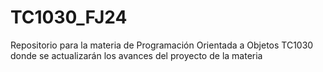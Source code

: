 # TC1030_FJ24
Repositorio para la materia de Programación Orientada a Objetos TC1030 donde se actualizarán los avances del proyecto de la materia

